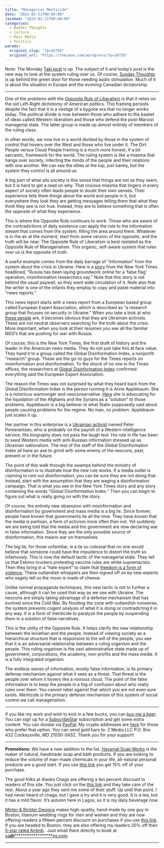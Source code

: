 ```yaml
---
title: "Managerial Menticide"
date: "2022-02-21T00:00:00"
lastmod: "2022-02-21T00:00:00"
categories:
  - Badder Thoughts
  - Culture
  - Mass Media
  - Politics
params:
  original_slug: "?p=26750"
  original_url: "https://thezman.com/wordpress/?p=26750"
---
```


Note: The Monday
<a href="https://www.takimag.com/article/the-all-powerful-leviathan/"
rel="noopener" target="_blank">Taki post</a> is up. The subject of it
and today’s post is the new way to look at the system ruling over us. Of
course,
<a href="https://www.subscribestar.com/posts/541288" rel="noopener"
target="_blank">Sunday Thoughts</a> is up behind the green door for
those needing audio stimulation. Much of it is about the situation in
Europe and the evolving Canadian dictatorship.

------------------------------------------------------------------------

One of the problems with the
<a href="https://thezman.com/wordpress/?p=561" rel="noopener"
target="_blank">Opposite Rule of Liberalism</a> is that it relies on the
old Left-Right dichotomy of American politics. This framing persists
despite the fact that it is a vestige of a bygone era that no longer
works today. The political divide is now between those who adhere to the
basket of ideas called Western liberalism and those who defend the
post-Marxist managerial state. The latter group is made up almost
entirely of members of the ruling class.

In other words, we now live in a world divided by those in the system of
control that hovers over the West and those who live under it. The Dirt
People versus Cloud People framing is a much more honest, if a bit
sarcastic, framework for the world. The ruling system is like a miasma
that hangs over society, infecting the minds of the people and their
relations with one another. We can see the elites at the top, just
barely, but the system they control is all around us.

A big part of what ails society is this sense that things are not as
they seem, but it is hard to get a read on why. That noxious miasma that
lingers in every aspect of society often leads people to doubt their own
senses. Their experience tells them things about the world and people in
it, but everywhere they look they are getting messages telling them that
what they think they see is not true. Instead, they are to believe
something that is often the opposite of what they experience.

This is where the Opposite Rule continues to work. Those who are aware
of the contradictions of daily existence can apply the rule to the
information stream that comes from the system, filling the area around
them. Whatever is in the air at the moment, start from some version of
the opposite, and the truth will be near. The Opposite Rule of
Liberalism is best restated as the Opposite Rule of Managerialism. This
organic, self-aware system that rules over us is the opposite of truth.

A useful example comes from the daily barrage of “information” from the
system about the crisis in Ukraine. Here is a
[story](https://www.nytimes.com/2022/02/19/business/russia-has-been-laying-groundwork-online-for-a-false-flag-operation-misinformation-researchers-say.html)
from the New York Times headlined, “Russia has been laying groundwork
online for a ‘false flag’ operation, misinformation researchers say.”
Note that this story is not behind the usual paywall, as they want wide
circulation of it. Note also that the writer is one of the infants they
employ to copy and paste material into “news reports.”

This news report starts with a news report from a European based group
called European Expert Association, which is described as “a research
group that focuses on security in Ukraine.” When you take a look at who
<a href="https://uaeuxperts.org/en/board/" rel="noopener"
target="_blank">these people</a> are, it becomes obvious that they are
Ukrainian activists. These are not neutral observers searching for the
truth about the crisis. More important, when you look at their resumes
you see all the familiar NGO’s that are pushing for war with Russia.

Of course, this is the New York Times, the first draft of history and
the leader in the American news media. They do not just take this at
face value. They hand it to a group called the Global Disinformation
Index, a nonprofit “research” group. These are the go-to guys for the
Times reports on misinformation and disinformation. To the shock of no
one in the Times offices, the researchers at
<a href="https://disinformationindex.org/" rel="noopener"
target="_blank">Global Disinformation Index</a> confirmed everything
said the European Expert Association.

The reason the Times was not surprised by what they heard back from the
Global Disinformation Index is the person running it is Anne Applebaum.
She is a notorious warmonger and neoconservative. <a
href="https://www.theatlantic.com/ideas/archive/2021/08/liberal-democracy-worth-fight/619833/"
rel="noopener" target="_blank">Here</a> she is advocating for the
liquidation of the Afghanis and the Syrians as a “solution” to those
problems. Applebaum is a big believer in what Stalin supposedly said
about people causing problems for the regime. No man, no problem.
Applebaum just scales it up.

Her partner in this enterprise is a
<a href="https://en.wikipedia.org/wiki/Peter_Pomerantsev" rel="noopener"
target="_blank">Ukrainian activist</a> named Peter Pomerantsev, who is
probably on the payroll of a Western intelligence service. His biography
does not pass the laugh test. His role in life has been to seed Western
media with anti-Russian information dressed up as Ukrainian nationalism.
The rest of the staff of the Global Disinformation Index all have an axe
to grind with some enemy of the neocons, past, present or in the future.

The point of this walk through the swamps behind the ministry of
disinformation is to illustrate how the new rule works. If a media
outlet is claiming to root out disinformation, you can be sure they are
not doing that. Instead, start with the assumption that they are waging
a disinformation campaign. That is what you see in the New York Times
story and any story containing the words “Global Disinformation Index.”
Then you can begin to figure out what is really going on with the story.

Of course, the entirely new obsession with misinformation and
disinformation by government and mass media is a big lie. Since forever,
people have known that governments lie all the time. They have known
that the media is partisan, a form of activism more often than not. Yet
suddenly we are being told that the media and the government are now
declaring war in false information. Since they are the only possible
source of disinformation, this means war on themselves.

The big lie, for those unfamiliar, is a lie so colossal that no one
would believe that someone could have the impudence to distort the truth
so infamously. This is now the default tactic of the managerial state.
They tell us that Eskimo truckers protesting vaccine rules are white
supremacists. Then they bring in a “hate expert” to claim that
<a href="https://archive.ph/Zozut" rel="noopener"
target="_blank">freedom is a form of violence</a>. These outlandish
whoppers are then signed off on by new experts who sagely tell us the
moon is made of cheese.

Unlike normal propaganda techniques, this new tactic is not to further a
cause, although it can be used that way as we see with Ukraine. The
neocons are simply taking advantage of a defense mechanism that has
evolved since the Cold War. By flooding the zone with outlandish
nonsense, the system prevents cogent analysis of what it is doing or
contradicting it in any way. It is a form of menticide to paralyze the
people by suspending them in a solution of false narratives.

This is the utility of the Opposite Rule. It helps clarify the new
relationship between the leviathan and the people. Instead of viewing
society as a hierarchical structure that is responsive to the will of
the people, you see that it is an adversarial relationship between a
ruling organism and the people. This ruling organism is the vast
administrative state made up of government, corporations, the academy,
non-profits and the mass media. It is a fully integrated organism.

The endless waves of information, mostly false information, is its
primary defense mechanism against what it sees as a threat. That threat
is the people over whom it hovers like a noxious cloud. The point of the
false information is to keep the people in a fog of confusion about who
really rules over them. You cannot rebel against that which you are not
even sure exists. Menticide is the primary defense mechanism of this
system of social control we call managerialism.

------------------------------------------------------------------------

If you like my work and wish to kick in a few bucks, you can
<a href="https://www.buymeacoffee.com/mujolulu" rel="noopener"
target="_blank">buy me a beer</a>. You can sign up for a
<a href="https://www.subscribestar.com/the-z-blog" rel="noopener"
target="_blank">SubscribeStar</a> subscription and get some extra
content. You can donate via <a
href="https://www.paypal.com/donate/?cmd=_s-xclick&amp;hosted_button_id=UDAS2Q8JYA6CN&amp;source=url"
rel="noopener" target="_blank">PayPal</a>. My crypto addresses are
<a href="https://thezman.com/wordpress/?page_id=22713" rel="noopener"
target="_blank">here</a> for those who prefer that option. You can send
gold bars to: Z Media LLC P.O. Box 432 Cockeysville, MD 21030-0432.
Thank you for your support!

------------------------------------------------------------------------

**Promotions:** We have a new addition to the list.
<a href="https://havamalsoapworks.com/" rel="noopener"
target="_blank">Havamal Soap Works</a> is the maker of natural, handmade
soap and bath products. If you are looking to reduce the volume of
man-made chemicals in your life, all-natural personal products are a
good start. If you use
<a href="https://havamalsoapworks.com/discount/ZMAN" rel="noopener"
target="_blank">this link</a> you get 15% off of your purchase.

The good folks at Alaska Chaga are offering a ten percent discount to
readers of this site. You just click on the
<a href="https://alaskachaga.us/discount/ZMAN" rel="noopener noreferrer"
target="_blank">this link</a> and they take care of the rest. About a
year ago they sent me some of their stuff. Up until that point, I had
never heard of chaga, but I gave a try and it is very good. It is a tea,
but it has a mild flavor. It’s autumn here in Lagos, so it is my daily
beverage now.

<a href="https://www.minterandrichterdesigns.com/"
rel="noreferrer nofollow noopener" target="_blank">Minter &amp; Richter
Designs</a> makes high-quality, hand-made by one guy in Boston, titanium
wedding rings for men and women and they are now offering readers a
fifteen percent discount on purchases if you use
<a href="https://www.minterandrichterdesigns.com/discount/ZMAN"
rel="noreferrer nofollow noopener" target="_blank">this link</a>.
<span class="highlight"><span class="colour"><span class="font"><span class="size">If
you are headed to Boston, they are also offering my readers 20% off
their <a
href="https://www.airbnb.com/users/7988017/listings?user_id=7988017&amp;s=3"
rel="noopener noreferrer" target="_blank">5-star rated Airbnb</a>.  Just
email them directly to book at
<a href="mailto:sa***@*********************ns.com"
data-original-string="pjXM8Mout9hijjId1tJ1TA==cb7ax5nyzQj3eRJrCtOrXorFr8UZbcmOw+dIlUL2DscEkRKB06MJRO3ubaSLlXL2axS"><span
class="apbct-email-encoder"
data-original-string="kVh20UVq9TKLDLFzg3RPuw==cb7IxohWatlMiIln3VbLoDmbCQ/UEamihcAxelYUaKd+UGwoRYtpIQ5jFA7s1MhOXtP"
title="This contact has been encoded by Anti-Spam by CleanTalk. Click to decode. To finish the decoding make sure that JavaScript is enabled in your browser.">sa<span
class="apbct-blur">***</span>@<span
class="apbct-blur">*********************</span>ns.com</span></a>.</span></span></span></span>

------------------------------------------------------------------------
